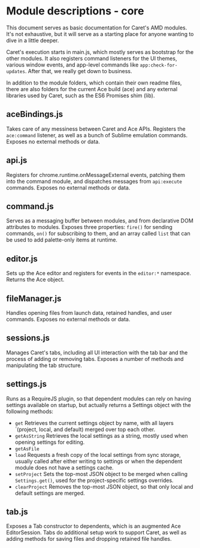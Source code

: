 # Module descriptions - core

This document serves as basic documentation for Caret's AMD modules. It's not
exhaustive, but it will serve as a starting place for anyone wanting to dive
in a little deeper.

Caret's execution starts in main.js, which mostly serves as bootstrap for the
other modules. It also registers command listeners for the UI themes, various
window events, and app-level commands like `app:check-for-updates`. After
that, we really get down to business.

In addition to the module folders, which contain their own readme files, there
are also folders for the current Ace build (ace) and any external libraries
used by Caret, such as the ES6 Promises shim (lib).

## aceBindings.js

Takes care of any messiness between Caret and Ace APIs. Registers the
`ace:command` listener, as well as a bunch of Sublime emulation commands.
Exposes no external methods or data.

## api.js

Registers for chrome.runtime.onMessageExternal events, patching them into the
command module, and dispatches messages from `api:execute` commands. Exposes
no external methods or data.

## command.js

Serves as a messaging buffer between modules, and from declarative DOM
attributes to modules. Exposes three properties: `fire()` for sending
commands, `on()` for subscribing to them, and an array called `list` that can
be used to add palette-only items at runtime.

## editor.js

Sets up the Ace editor and registers for events in the `editor:*` namespace.
Returns the Ace object.

## fileManager.js

Handles opening files from launch data, retained handles, and user commands.
Exposes no external methods or data.

## sessions.js

Manages Caret's tabs, including all UI interaction with the tab bar and the
process of adding or removing tabs. Exposes a number of methods and
manipulating the tab structure.

## settings.js

Runs as a RequireJS plugin, so that dependent modules can rely on having
settings available on startup, but actually returns a Settings object with the
following methods:

- `get` Retrieves the current settings object by name, with all layers `(project, local, and default) merged over top each other.
- `getAsString` Retrieves the local settings as a string, mostly used when opening settings for editing.
- `getAsFile`
- `load` Requests a fresh copy of the local settings from sync storage, usually called after either writing to settings or when the dependent module does not have a settings cache.
- `setProject` Sets the top-most JSON object to be merged when calling `Settings.get()`, used for the project-specific settings overrides.
- `clearProject` Removes the top-most JSON object, so that only local and default settings are merged.

## tab.js

Exposes a Tab constructor to dependents, which is an augmented Ace
EditorSession. Tabs do additional setup work to support Caret, as well as
adding methods for saving files and dropping retained file handles.

